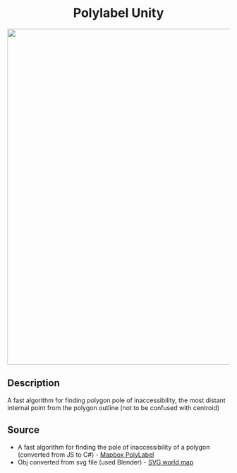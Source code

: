 <h1 align="center">Polylabel Unity</h1>

<p align="center">
  <img src=".github/images/gameplay.png" width="760">
</p>

## Description
A fast algorithm for finding polygon pole of inaccessibility, the most distant internal point from the polygon outline (not to be confused with centroid)

## Source

* A fast algorithm for finding the pole of inaccessibility of a polygon (converted from JS to C#) - [Mapbox PolyLabel](https://github.com/mapbox/polylabel)
* Obj converted from svg file (used Blender) - [SVG world map](https://simplemaps.com/resources/svg-world)